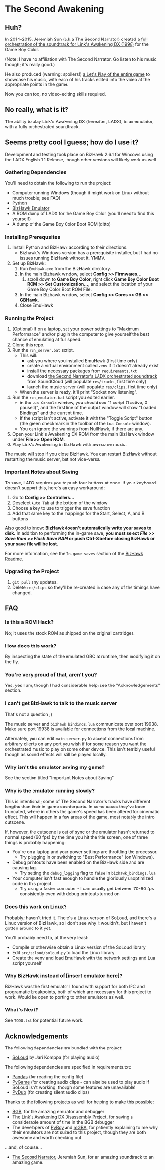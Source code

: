 # The Second Awakening

## Huh?

In 2014-2015, Jeremiah Sun (a.k.a The Second Narrator) created [a full orchestration
of the soundtrack for Link's Awakening DX (1998)](https://www.youtube.com/playlist?list=PLQ58HYTDzLvL92US1q6csKkVmQN-4SeT-)
for the Game Boy Color.

(Note: I have no affiliation with The Second Narrator.  Go listen to his music though; it's really good.)

He also produced (warning: spoilers!) [a Let's Play of the entire game](https://www.youtube.com/watch?v=mdiXsPTZ3QM)
to showcase his music, with each of his tracks edited into the video at the appropriate points in the game.

Now you can too, no video-editing skills required.


## No really, what is it?

The ability to play Link's Awakening DX (hereafter, LADX),
in an emulator,
with a fully orchestrated soundtrack.

## Seems pretty cool I guess; how do I use it?

Development and testing took place on BizHawk 2.6.1 for Windows using the LADX English 1.1 Release,
though other versions will likely work as well.

### Gathering Dependencies

You'll need to obtain the following to run the project:
- Computer running Windows (though it might work on Linux without much trouble; see FAQ)
- [Python](https://www.python.org/)
- [BizHawk Emulator](http://tasvideos.org/BizHawk.html)
- A ROM dump of LADX for the Game Boy Color (you'll need to find this yourself)
- A dump of the Game Boy Color Boot ROM (ditto)

### Installing Prerequsites
1. Install Python and BizHawk according to their directions.
   * Bizhawk's Windows version has a prerequisite installer,
  but I had no issues running BizHawk without it.  YMMV.
3. Set up BizHawk:
    1. Run `EmuHawk.exe` from the BizHawk directory.
    2. In the main Bizhawk window, select **Config >> Firmwares...**
       1. scroll down to **Game Boy Color**, right click
          **Game Boy Color Boot ROM >> Set Customization...**,
          and select the location of your Game Boy Color Boot ROM File.
    3. In the main Bizhawk window, select **Config >> Cores >> GB >> GBHawk**.
    4. Close EmuHawk

### Running the Project
1. (Optional) If on a laptop, set your power settings to "Maximum Performance"
   and/or plug in the computer
   to give yourself the best chance of emulating at full speed.
2. Clone this repo.
3. Run the `run_server.bat` script.
   * This will:
     * ask you where you installed EmuHawk (first time only)
     * create a virtual environment called `venv` if it doesn't already exist
     * install the necessary packages from `requirements.txt`
     * download [the Second Narrator's LADX orchestrated soundtrack](https://soundcloud.com/jeremiah-sun/sets/link-awakening-orchestral-arrangement) from SoundCloud (will populate `res/tracks`, first time only)
     * launch the music server (will populate `res/clips`, first time only)
   * When the server is ready, it'll print "Socket now listening".
4. Run the `run_emulator.bat` script you edited earlier.
    - in the `Lua Console` window, you should see "1 script (1 active, 0 paused)",
      and the first line of the output window will show "Loaded Bindings" and the current time.
    - If the script isn't active, activate it with the "Toggle Script" button
      (the green checkmark in the toolbar of the `Lua Console` window).
   - You can ignore the warnings from NullHawk, if there are any.
5. Open your Link's Awakening DX ROM from the main BizHawk window under **File >> Open ROM**.
6. Play Link's Awakening in BizHawk with awesome music.

The music will stop if you close BizHawk.
You can restart BizHawk without restarting the music server, but not vice-versa.

### Important Notes about Saving

To save, LADX requires you to push four buttons at once.
If your keyboard doesn't support this, here's an easy workaround:

1. Go to **Config >> Controllers...**
2. Deselect `Auto Tab` at the bottom of the window
3. Choose a key to use to trigger the save function
3. Add that same key to the mappings for the Start, Select, A, and B buttons

Also good to know: **BizHawk doesn't automatically write your saves to disk.**
In addition to performing the in-game save, **you must select *File >> Save Ram >> Flush Save RAM*
or push Ctrl-S before closing BizHawk or your save file will be lost.**

For more information, see the `In-game saves` section
of the [BizHawk Readme](https://github.com/TASVideos/BizHawk).

### Upgrading the Project
1. `git pull` any updates.
2. Delete `res/clips` so they'll be re-created in case any of the timings have changed.

## FAQ

### Is this a ROM Hack?

No; it uses the stock ROM as shipped on the original cartridges.

### How does this work?

By inspecting the state of the emulated GBC at runtime,
then modifying it on the fly.

### You're very proud of that, aren't you?

Yes, yes I am, though I had considerable help; see the "Acknowledgements" section.

### I can't get BizHawk to talk to the music server

That's not a question ;)

The music server and `bizhawk_bindings.lua` communicate over port 19938.
Make sure port 19938 is available for connections from the local machine.

Alternately, you can edit `main_server.py` to accept connections from arbitrary clients
on any port you wish if for some reason you want the orchestrated music to play
on some other device.  This isn't terribly useful though as sound effects
will still be played locally.

### Why isn't the emulator saving my game?

See the section titled "Important Notes about Saving"

### Why is the emulator running slowly?

This is intentional; some of The Second Narrator's tracks have different lengths than their in-game counterparts.
In some cases they've been truncated, where in others the game's speed has been altered for cinematic effect.
This will happen in a few areas of the game, most notably the intro cutscene.

If, however, the cutscene is out of sync or the emulator hasn't returned to normal speed (60 fps)
by the time you hit the title screen, one of three things is probably happening:
- You're on a laptop and your power settings are throttling the processor.
  - Try plugging in or switching to "Best Performance" (on Windows).
- Debug printouts have been enabled on the BizHawk side and are causing lag.
  - Try setting the `debug_logging` flag to `false` in `bizhawk_bindings.lua`
- Your computer isn't fast enough to handle the gloriously unoptimized code in this project.
  - Try using a faster computer - I can usually get between 70-90 fps consistently
    even with debug printouts turned on

### Does this work on Linux?

Probably; haven't tried it.  There's a Linux version of SoLoud,
and there's a Linux version of BizHawk,
so I don't see why it wouldn't, but I haven't gotten around to it yet.

You'll probably need to, at the very least:
* Compile or otherwise obtain a Linux version of the SoLoud library
* Edit `src/soloud/soloud.py` to load the Linux library
* Create the venv and load EmuHawk with the network settings and Lua script yourself

### Why BizHawk instead of [insert emulator here]?
BizHawk was the first emulator I found with support for both IPC
and programatic breakpoints, both of which are necessary for this project to work.
Would be open to porting to other emulators as well.

### What's Next?

See `TODO.txt` for potential future work.
  
## Acknowledgements

The following dependencies are bundled with the project:
- [SoLoud](https://sol.gfxile.net/soloud/index.html) by Jari Komppa (for playing audio)

The following dependencies are specified in requirements.txt:
- [Pandas](https://pandas.pydata.org/) (for reading the config file)
- [PyGame](https://www.pygame.org/) (for creating audio clips - can also be used to play audio if SoLoud isn't working, though some features are unavailable)
- [PyDub](https://github.com/jiaaro/pydub) (for creating silent audio clips)

Thanks to the following projects as well for helping to make this possible:
- [BGB](https://bgb.bircd.org/), for the amazing emulator and debugger
- The [Link's Awakening DX Disassembly Project](https://github.com/zladx/LADX-Disassembly),
  for saving a considerable amount of time in the BGB debugger
- The developers of [PyBoy](https://github.com/Baekalfen/PyBoy) and [mGBA](https://mgba.io/),
  for patiently explaining to me why their emulators are not suited to this project,
  though they are both awesome and worth checking out
  
...and, of course...
- [The Second Narrator](https://www.youtube.com/channel/UChcmd07Qpsl9AG58GeLnldQ), Jeremiah Sun,
  for an amazing soundtrack to an amazing game.
